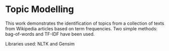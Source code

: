# Topic Modelling

This work demonstrates the identification of topics from a collection of texts from Wikipedia articles based on term frequencies. Two simple methods: bag-of-words and TF-IDF have been used.

Libraries used: NLTK and Gensim

